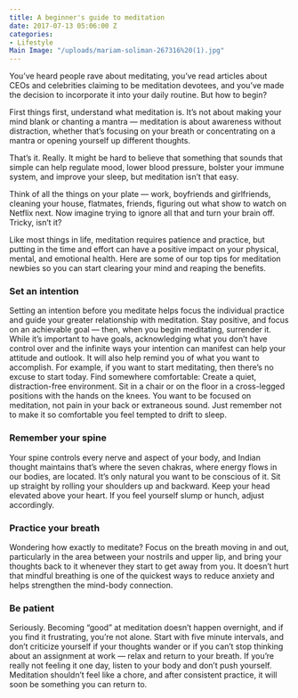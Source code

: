 ```yaml
---
title: A beginner's guide to meditation
date: 2017-07-13 05:06:00 Z
categories:
- Lifestyle
Main Image: "/uploads/mariam-soliman-267316%20(1).jpg"
---
```


You’ve heard people rave about meditating, you’ve read articles about CEOs and celebrities claiming to be meditation devotees, and you’ve made the decision to incorporate it into your daily routine. But how to begin?

First things first, understand what meditation is. It’s not about making your mind blank or chanting a mantra — meditation is about awareness without distraction, whether that’s focusing on your breath or concentrating on a mantra or opening yourself up different thoughts.

That’s it. Really. It might be hard to believe that something that sounds that simple can help regulate mood, lower blood pressure, bolster your immune system, and improve your sleep, but meditation isn’t that easy.

Think of all the things on your plate — work, boyfriends and girlfriends, cleaning your house, flatmates, friends, figuring out what show to watch on Netflix next. Now imagine trying to ignore all that and turn your brain off. Tricky, isn’t it?

Like most things in life, meditation requires patience and practice, but putting in the time and effort can have a positive impact on your physical, mental, and emotional health. Here are some of our top tips for meditation newbies so you can start clearing your mind and reaping the benefits.

### Set an intention

Setting an intention before you meditate helps focus the individual practice and guide your greater relationship with meditation. Stay positive, and focus on an achievable goal — then, when you begin meditating, surrender it. While it’s important to have goals, acknowledging what you don’t have control over and the infinite ways your intention can manifest can help your attitude and outlook. It will also help remind you of what you want to accomplish. For example, if you want to start meditating, then there’s no excuse to start today.
Find somewhere comfortable: Create a quiet, distraction-free environment. Sit in a chair or on the floor in a cross-legged positions with the hands on the knees. You want to be focused on meditation, not pain in your back or extraneous sound. Just remember not to make it so comfortable you feel tempted to drift to sleep.

### Remember your spine

Your spine controls every nerve and aspect of your body, and Indian thought maintains that’s where the seven chakras, where energy flows in our bodies, are located. It’s only natural you want to be conscious of it. Sit up straight by rolling your shoulders up and backward. Keep your head elevated above your heart. If you feel yourself slump or hunch, adjust accordingly.

### Practice your breath

Wondering how exactly to meditate? Focus on the breath moving in and out, particularly in the area between your nostrils and upper lip, and bring your thoughts back to it whenever they start to get away from you. It doesn’t hurt that mindful breathing is one of the quickest ways to reduce anxiety and helps strengthen the mind-body connection.

### Be patient

Seriously. Becoming “good” at meditation doesn’t happen overnight, and if you find it frustrating, you’re not alone. Start with five minute intervals, and don’t criticize yourself if your thoughts wander or if you can’t stop thinking about an assignment at work — relax and return to your breath. If you’re really not feeling it one day, listen to your body and don’t push yourself. Meditation shouldn’t feel like a chore, and after consistent practice, it will soon be something you can return to.